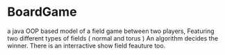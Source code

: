 # BoardGame


a java OOP based model of a field game between two players, 
Featuring two different types of fields ( normal and torus ) 
An algorithm decides the winner. 
There is an interractive show field feauture too. 


